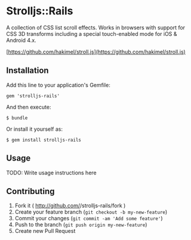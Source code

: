 # Strolljs::Rails

A collection of CSS list scroll effects. Works in browsers with support for CSS 3D transforms including a special touch-enabled mode for iOS & Android 4.x.

[https://github.com/hakimel/stroll.js](https://github.com/hakimel/stroll.js)

## Installation

Add this line to your application's Gemfile:

    gem 'strolljs-rails'

And then execute:

    $ bundle

Or install it yourself as:

    $ gem install strolljs-rails

## Usage

TODO: Write usage instructions here

## Contributing

1. Fork it ( http://github.com/<my-github-username>/strolljs-rails/fork )
2. Create your feature branch (`git checkout -b my-new-feature`)
3. Commit your changes (`git commit -am 'Add some feature'`)
4. Push to the branch (`git push origin my-new-feature`)
5. Create new Pull Request
